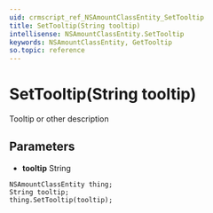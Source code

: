 ```yaml
---
uid: crmscript_ref_NSAmountClassEntity_SetTooltip
title: SetTooltip(String tooltip)
intellisense: NSAmountClassEntity.SetTooltip
keywords: NSAmountClassEntity, GetTooltip
so.topic: reference
---
```


# SetTooltip(String tooltip)

Tooltip or other description

## Parameters

* **tooltip** String

```crmscript
NSAmountClassEntity thing;
String tooltip;
thing.SetTooltip(tooltip);
```

